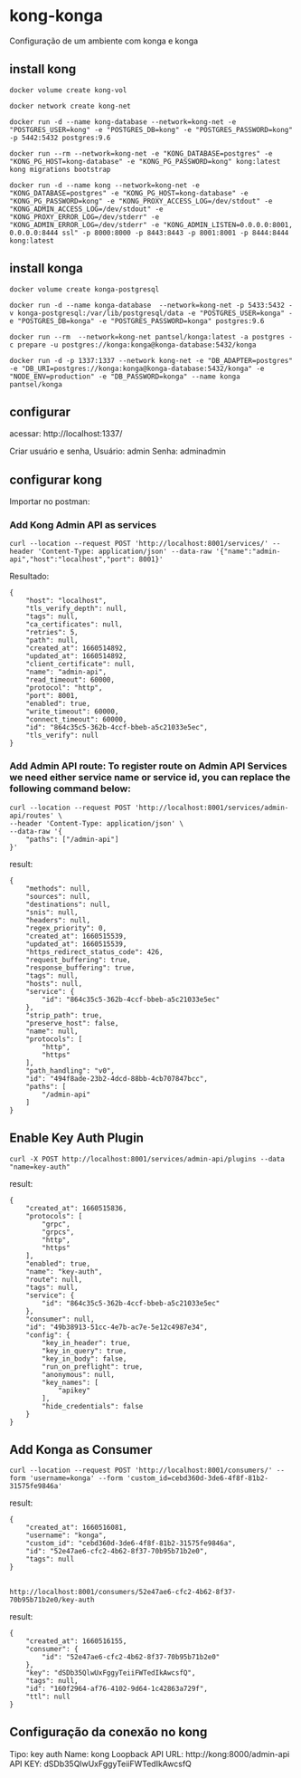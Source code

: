 # kong-konga
Configuração de um ambiente com konga e konga

## install kong
```
docker volume create kong-vol
```
```
docker network create kong-net
```
```
docker run -d --name kong-database --network=kong-net -e "POSTGRES_USER=kong" -e "POSTGRES_DB=kong" -e "POSTGRES_PASSWORD=kong" -p 5442:5432 postgres:9.6
```

```
docker run --rm --network=kong-net -e "KONG_DATABASE=postgres" -e "KONG_PG_HOST=kong-database" -e "KONG_PG_PASSWORD=kong" kong:latest kong migrations bootstrap
```

```
docker run -d --name kong --network=kong-net -e "KONG_DATABASE=postgres" -e "KONG_PG_HOST=kong-database" -e "KONG_PG_PASSWORD=kong" -e "KONG_PROXY_ACCESS_LOG=/dev/stdout" -e "KONG_ADMIN_ACCESS_LOG=/dev/stdout" -e "KONG_PROXY_ERROR_LOG=/dev/stderr" -e "KONG_ADMIN_ERROR_LOG=/dev/stderr" -e "KONG_ADMIN_LISTEN=0.0.0.0:8001, 0.0.0.0:8444 ssl" -p 8000:8000 -p 8443:8443 -p 8001:8001 -p 8444:8444 kong:latest
```

## install konga

```
docker volume create konga-postgresql
```
```
docker run -d --name konga-database  --network=kong-net -p 5433:5432 -v konga-postgresql:/var/lib/postgresql/data -e "POSTGRES_USER=konga" -e "POSTGRES_DB=konga" -e "POSTGRES_PASSWORD=konga" postgres:9.6
```
```
docker run --rm  --network=kong-net pantsel/konga:latest -a postgres -c prepare -u postgres://konga:konga@konga-database:5432/konga
```
```
docker run -d -p 1337:1337 --network kong-net -e "DB_ADAPTER=postgres" -e "DB_URI=postgres://konga:konga@konga-database:5432/konga" -e "NODE_ENV=production" -e "DB_PASSWORD=konga" --name konga pantsel/konga
```

## configurar 

acessar: http://localhost:1337/

Criar usuário e senha, 
Usuário: admin
Senha: adminadmin

## configurar kong 

Importar no postman:

### Add Kong Admin API as services

```
curl --location --request POST 'http://localhost:8001/services/' --header 'Content-Type: application/json' --data-raw '{"name":"admin-api","host":"localhost","port": 8001}'
```

Resultado:

```
{
    "host": "localhost",
    "tls_verify_depth": null,
    "tags": null,
    "ca_certificates": null,
    "retries": 5,
    "path": null,
    "created_at": 1660514892,
    "updated_at": 1660514892,
    "client_certificate": null,
    "name": "admin-api",
    "read_timeout": 60000,
    "protocol": "http",
    "port": 8001,
    "enabled": true,
    "write_timeout": 60000,
    "connect_timeout": 60000,
    "id": "864c35c5-362b-4ccf-bbeb-a5c21033e5ec",
    "tls_verify": null
}
```

### Add Admin API route: To register route on Admin API Services we need either service name or service id, you can replace the following command below:

```
curl --location --request POST 'http://localhost:8001/services/admin-api/routes' \
--header 'Content-Type: application/json' \
--data-raw '{
    "paths": ["/admin-api"]
}'
```

result:

```
{
    "methods": null,
    "sources": null,
    "destinations": null,
    "snis": null,
    "headers": null,
    "regex_priority": 0,
    "created_at": 1660515539,
    "updated_at": 1660515539,
    "https_redirect_status_code": 426,
    "request_buffering": true,
    "response_buffering": true,
    "tags": null,
    "hosts": null,
    "service": {
        "id": "864c35c5-362b-4ccf-bbeb-a5c21033e5ec"
    },
    "strip_path": true,
    "preserve_host": false,
    "name": null,
    "protocols": [
        "http",
        "https"
    ],
    "path_handling": "v0",
    "id": "494f8ade-23b2-4dcd-88bb-4cb707847bcc",
    "paths": [
        "/admin-api"
    ]
}
```

## Enable Key Auth Plugin

```
curl -X POST http://localhost:8001/services/admin-api/plugins --data "name=key-auth" 
```

result:

```
{
    "created_at": 1660515836,
    "protocols": [
        "grpc",
        "grpcs",
        "http",
        "https"
    ],
    "enabled": true,
    "name": "key-auth",
    "route": null,
    "tags": null,
    "service": {
        "id": "864c35c5-362b-4ccf-bbeb-a5c21033e5ec"
    },
    "consumer": null,
    "id": "49b38913-51cc-4e7b-ac7e-5e12c4987e34",
    "config": {
        "key_in_header": true,
        "key_in_query": true,
        "key_in_body": false,
        "run_on_preflight": true,
        "anonymous": null,
        "key_names": [
            "apikey"
        ],
        "hide_credentials": false
    }
}
```

## Add Konga as Consumer

```
curl --location --request POST 'http://localhost:8001/consumers/' --form 'username=konga' --form 'custom_id=cebd360d-3de6-4f8f-81b2-31575fe9846a'
```

result:

```
{
    "created_at": 1660516081,
    "username": "konga",
    "custom_id": "cebd360d-3de6-4f8f-81b2-31575fe9846a",
    "id": "52e47ae6-cfc2-4b62-8f37-70b95b71b2e0",
    "tags": null
}
```

## 

```
http://localhost:8001/consumers/52e47ae6-cfc2-4b62-8f37-70b95b71b2e0/key-auth
```

result:

```
{
    "created_at": 1660516155,
    "consumer": {
        "id": "52e47ae6-cfc2-4b62-8f37-70b95b71b2e0"
    },
    "key": "dSDb35QlwUxFggyTeiiFWTedIkAwcsfQ",
    "tags": null,
    "id": "160f2964-af76-4102-9d64-1c42863a729f",
    "ttl": null
}
```

## Configuração da conexão no kong

Tipo: key auth
Name: kong
Loopback API URL: http://kong:8000/admin-api
API KEY: dSDb35QlwUxFggyTeiiFWTedIkAwcsfQ



